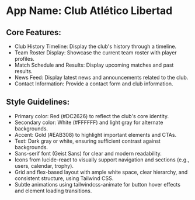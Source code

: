 # **App Name**: Club Atlético Libertad

## Core Features:

- Club History Timeline: Display the club's history through a timeline.
- Team Roster Display: Showcase the current team roster with player profiles.
- Match Schedule and Results: Display upcoming matches and past results.
- News Feed: Display latest news and announcements related to the club.
- Contact Information: Provide a contact form and club information.

## Style Guidelines:

- Primary color: Red (#DC2626) to reflect the club's core identity.
- Secondary color: White (#FFFFFF) and light gray for alternate backgrounds.
- Accent: Gold (#EAB308) to highlight important elements and CTAs.
- Text: Dark gray or white, ensuring sufficient contrast against backgrounds.
- Sans-serif font (Geist Sans) for clear and modern readability.
- Icons from lucide-react to visually support navigation and sections (e.g., users, calendar, trophy).
- Grid and flex-based layout with ample white space, clear hierarchy, and consistent structure, using Tailwind CSS.
- Subtle animations using tailwindcss-animate for button hover effects and element loading transitions.